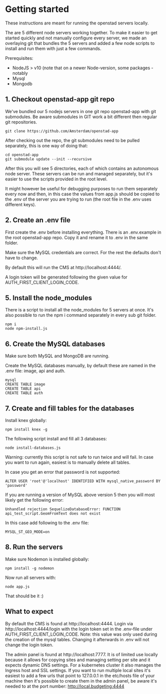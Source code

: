 # Getting started 

These instructions are meant for running the openstad servers locally.

The are 5 different node servers working together. To make it easier to get started quickly and not manually configure every server, we made an overlaying git that bundles the 5 servers and added a few node scripts to install and run them with just a few commands.  

Prerequisites:
- NodeJS > v10 (note that on a newer Node-version, some packages - notably 
- Mysql
- Mongodb

## 1. Checkout openstad-app git repo
We've bundled our 5 nodejs servers in one git repo openstad-app with git submodules. Be aware submodules in GIT work a bit different then regular git repositories.

```
git clone https://github.com/Amsterdam/openstad-app
```

After checking out the repo, the git submodules need to be pulled separately, this is one way of doing that:

```
cd openstad-app
git submodule update --init --recursive
```

After this you will see 5 directories, each of which contains an autonomous node server. These servers can be run and managed separately, but it's easier to use the scripts provided in the root level. 

It might however be useful for debugging purposes to run them separately every now and then, in this case the values from app.js should be copied to the .env of the server you are trying to run (the root file in the .env uses different keys).

## 2. Create an .env file

First create the .env before installing everything. There is an .env.example in the root openstad-app repo. Copy it and rename it to .env in the same folder.

Make sure the MySQL credentials are correct. For the rest the defaults don't have to change.

By default this will run the CMS at http://localhost:4444/. 

A login token will be generated following the given value for AUTH_FIRST_CLIENT_LOGIN_CODE. 



## 5. Install the node_modules

There is a script to install all the node_modules for 5 servers at once. It's also possible to run the npm i command separately in every sub git folder.

```
npm i
node npm-install.js
```



## 6. Create the MySQL databases

Make sure both MySQL and MongoDB are running.

Create the MySQL databases manually, by default these are named in the .env file: image, api and auth.

```
mysql
CREATE TABLE image
CREATE TABLE api
CREATE TABLE auth
```



## 7. Create and fill tables for the databases

Install knex globally:

```
npm install knex -g
```

The following script install and fill all 3 databases:

```
node install-databases.js
```

Warning: currently this script is not safe to run twice and will fail. In case you want to run again, easiest is to manually delete all tables. 

In case you get an error that password is not supported:

```
ALTER USER 'root'@'localhost' IDENTIFIED WITH mysql_native_password BY 'password'
```

If you are running a version of MySQL above version 5 then you will most likely get the following error:

```
Unhandled rejection SequelizeDatabaseError: FUNCTION api_test_script.GeomFromText does not exist
```

In this case add following to the .env file:

```
MYSQL_ST_GEO_MODE=on
```



## 8. Run the servers

Make sure Nodemon is installed globally:

```
npm install -g nodemon
```

Now run all servers with:

```
node app.js
```

That should be it :)



## What to expect

By default the CMS is found at http://localhost:4444. Login via http://localhost:4444/login with the login token set in the .env-file under AUTH_FIRST_CLIENT_LOGIN_CODE. Note: this value was only used during the creation of the mysql tables. Changing it afterwards in .env will not change the login token.

The admin panel is found at  http://localhost:7777. It is of limited use locally because it allows for copying sites and managing setting per site and it expects dynamic DNS settings. For a kubernetes cluster it also manages the Ingress host and SSL settings. If you want to run multiple local sites it's easiest to add a few urls that point to 127.0.0.1 in the etc/hosts file of your machine then it's possible to create them in the admin panel, be aware it's needed to at the port number: http://local.budgeting:4444






